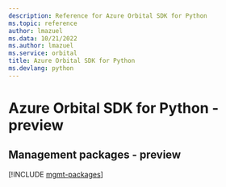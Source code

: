 ```yaml
---
description: Reference for Azure Orbital SDK for Python
ms.topic: reference
author: lmazuel
ms.data: 10/21/2022
ms.author: lmazuel
ms.service: orbital
title: Azure Orbital SDK for Python
ms.devlang: python
---
```

# Azure Orbital SDK for Python - preview

## Management packages - preview
[!INCLUDE [mgmt-packages](orbital-mgmt-index.md)]